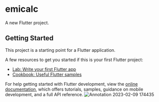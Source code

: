 # emicalc

A new Flutter project.

## Getting Started

This project is a starting point for a Flutter application.

A few resources to get you started if this is your first Flutter project:

- [Lab: Write your first Flutter app](https://docs.flutter.dev/get-started/codelab)
- [Cookbook: Useful Flutter samples](https://docs.flutter.dev/cookbook)

For help getting started with Flutter development, view the
[online documentation](https://docs.flutter.dev/), which offers tutorials,
samples, guidance on mobile development, and a full API reference.
![Annotation 2023-02-09 174435](https://user-images.githubusercontent.com/116253518/217810154-827416eb-b7fe-4599-85b4-7ba9b44f3d85.jpg)
